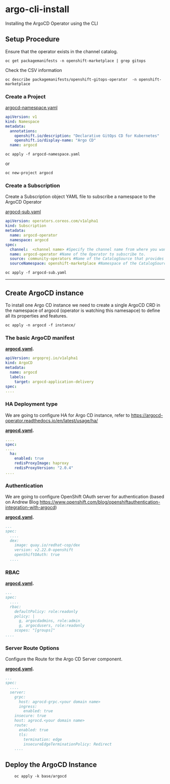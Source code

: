 # argo-cli-install
Installing the ArgoCD Operator using the CLI

## Setup Procedure
Ensure that the operator exists in the channel catalog.
```shell script
oc get packagemanifests -n openshift-marketplace | grep gitops
```
Check the CSV information
```shell script
oc describe packagemanifests/openshift-gitops-operator  -n openshift-marketplace
```

### Create a Project
[argocd-namespace.yaml](argocd-namespace.yaml)
```yaml
apiVersion: v1
kind: Namespace
metadata:
  annotations:
    openshift.io/description: "Declarative GitOps CD for Kubernetes"
    openshift.io/display-name: "Argo CD"
  name: argocd
```
```shell script
oc apply -f argocd-namespace.yaml
```
or
```shell script
oc new-project argocd
```

### Create a Subscription
Create a Subscription object YAML file to subscribe a namespace to the ArgoCD Operator

[argocd-sub.yaml](argocd-sub.yaml)
```yaml
apiVersion: operators.coreos.com/v1alpha1
kind: Subscription
metadata:
  name: argocd-operator
  namespace: argocd
spec:
  channel:  <channel name> #Specify the channel name from where you want to subscribe the Operator
  name: argocd-operator #Name of the Operator to subscribe to.
  source: community-operators #Name of the CatalogSource that provides the Operator.
  sourceNamespace: openshift-marketplace #Namespace of the CatalogSource. Use openshift-marketplace for the default OperatorHub CatalogSources.
```

```shell script
oc apply -f argocd-sub.yaml
```

---

## Create ArgoCD instance

To install one Argo CD instance we need to create a single ArgoCD CRD in the namespace of argocd (operator is watching this namesapce) to define all its properties and features.

```shell script
oc apply -n argocd -f instance/
```

### The basic ArgoCD manifest

**[argocd.yaml](argocd.yaml).**

```yaml
apiVersion: argoproj.io/v1alpha1
kind: ArgoCD
metadata:
  name: argocd
  labels:
    target: argocd-application-delivery
spec:
....
```

### HA Deployment type

We are going to configure HA for Argo CD instance, refer to <https://argocd-operator.readthedocs.io/en/latest/usage/ha/>

**[argocd.yaml](argocd.yaml).**

```yaml
....
spec:
....
  ha:
    enabled: true
    redisProxyImage: haproxy
    redisProxyVersion: "2.0.4"
....
```

### Authentication

We are going to configure OpenShift OAuth server for authentication (based on Andrew Blog <https://www.openshift.com/blog/openshiftauthentication-integration-with-argocd>)

**[argocd.yaml](argocd.yaml).**

```yaml
...
spec:
  ....
  dex:
    image: quay.io/redhat-cop/dex
    version: v2.22.0-openshift
    openShiftOAuth: true
  ....
```

### RBAC

**[argocd.yaml](argocd.yaml).**

```yaml
...
spec:
  ....
  rbac:
    defaultPolicy: role:readonly
    policy: |
      g, argocdadmins, role:admin
      g, argocdusers, role:readonly
    scopes: "[groups]"
....
```

### Server Route Options

Configure the Route for the Argo CD Server component.

**[argocd.yaml](argocd.yaml).**

```yaml
...
spec:
  ....
  server:
    grpc:
      host: agrocd-grpc.<your domain name>
      ingress:
        enabled: true
    insecure: true
    host: agrocd.<your domain name>
    route:
      enabled: true
      tls:
        termination: edge
        insecureEdgeTerminationPolicy: Redirect
    ....
```

## Deploy the ArgoCD Instance

```shell script
    oc apply -k base/argocd
```